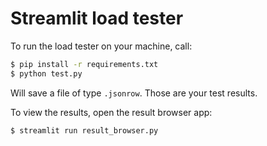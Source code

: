 # Streamlit load tester

To run the load tester on your machine, call:

```sh
$ pip install -r requirements.txt
$ python test.py
```

Will save a file of type `.jsonrow`. Those are your test results.

To view the results, open the result browser app:

```sh
$ streamlit run result_browser.py
```

